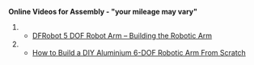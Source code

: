 **Online Videos for Assembly - "your mileage may vary"**

1. - [DFRobot 5 DOF Robot Arm – Building the Robotic Arm](https://dronebotworkshop.com/dfrobot-5-dof-robot-arm/)

2. - [How to Build a DIY Aluminium 6-DOF Robotic Arm From Scratch](https://automaticaddison.com/how-to-build-a-diy-aluminium-6-dof-robotic-arm-from-scratch/)
